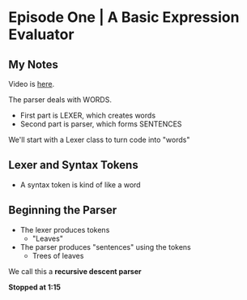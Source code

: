 # Episode One | A Basic Expression Evaluator
## My Notes

Video is [here](https://www.youtube.com/watch?v=wgHIkdUQbp0&list=PLRAdsfhKI4OWNOSfS7EUu5GRAVmze1t2y).

The parser deals with WORDS.
- First part is LEXER, which creates words
- Second part is parser, which forms SENTENCES

We'll start with a Lexer class to turn code into "words"

## Lexer and Syntax Tokens
- A syntax token is kind of like a word

## Beginning the Parser
- The lexer produces tokens
	- "Leaves"
- The parser produces "sentences" using the tokens
	 - Trees of leaves


We call this a **recursive descent parser**

**Stopped at 1:15**


